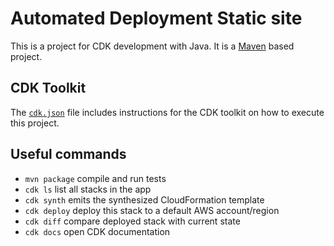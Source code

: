 # Automated Deployment Static site

This is a project for CDK development with Java.
It is a [Maven](https://maven.apache.org/) based project.

## CDK Toolkit

The [`cdk.json`](./cdk.json) file includes instructions for the CDK toolkit on how to execute this project.

## Useful commands

 * `mvn package`     compile and run tests
 * `cdk ls`          list all stacks in the app
 * `cdk synth`       emits the synthesized CloudFormation template
 * `cdk deploy`      deploy this stack to a default AWS account/region
 * `cdk diff`        compare deployed stack with current state
 * `cdk docs`        open CDK documentation



